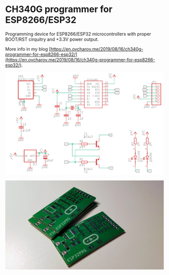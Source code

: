 # CH340G programmer for ESP8266/ESP32

Programming device for ESP8266/ESP32 microcontrollers with proper BOOT/RST cirquitry and +3.3V power output.

More info in my blog [https://en.ovcharov.me/2019/08/16/ch340g-programmer-for-esp8266-esp32/](https://en.ovcharov.me/2019/08/16/ch340g-programmer-for-esp8266-esp32/).

![Schematics](images/CH340G%20-%20schematic.png)

![PCB](images/ch340g%20-%20pcb.jpg)



